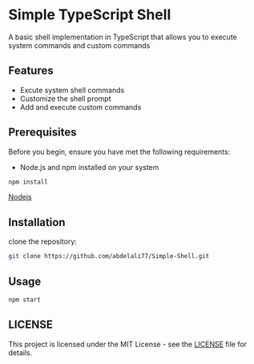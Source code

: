 # Simple TypeScript Shell
A basic shell implementation in TypeScript that allows you to execute system commands and custom commands

## Features
- Excute system shell commands
- Customize the shell prompt
- Add and execute custom commands

## Prerequisites
Before you begin, ensure you have met the following requirements:

- Node.js and npm installed on your system
```bash
npm install
```

[Nodejs](https://nodejs.org/en)

## Installation
clone the repository:
```bash
git clone https://github.com/abdelali77/Simple-Shell.git
```

## Usage
```bash
npm start
```

## LICENSE
This project is licensed under the MIT License - see the [LICENSE](LICENSE) file for details.
